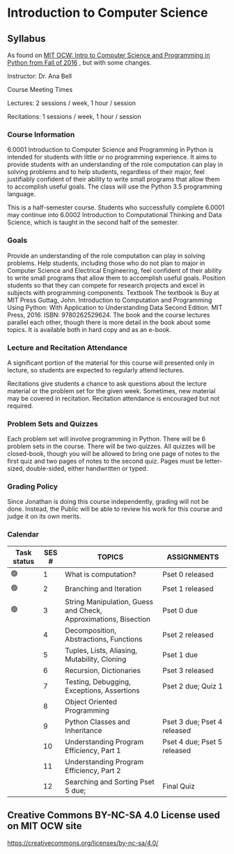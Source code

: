 # Introduction to Computer Science

## Syllabus

As found on <a href="https://ocw.mit.edu/courses/6-0001-introduction-to-computer-science-and-programming-in-python-fall-2016/pages/syllabus/" target="_blank">MIT OCW: Intro to Computer Science and Programming in Python from Fall of 2016</a> , but with some changes.

Instructor: Dr. Ana Bell

Course Meeting Times

Lectures: 2 sessions / week, 1 hour / session

Recitations: 1 sessions / week, 1 hour / session

### Course Information

6.0001 Introduction to Computer Science and Programming in Python is intended for students with little or no programming experience. It aims to provide students with an understanding of the role computation can play in solving problems and to help students, regardless of their major, feel justifiably confident of their ability to write small programs that allow them to accomplish useful goals. The class will use the Python 3.5 programming language.

This is a half-semester course. Students who successfully complete 6.0001 may continue into 6.0002 Introduction to Computational Thinking and Data Science, which is taught in the second half of the semester.

### Goals

Provide an understanding of the role computation can play in solving problems.
Help students, including those who do not plan to major in Computer Science and Electrical Engineering, feel confident of their ability to write small programs that allow them to accomplish useful goals.
Position students so that they can compete for research projects and excel in subjects with programming components.
Textbook
The textbook is Buy at MIT Press Guttag, John. Introduction to Computation and Programming Using Python: With Application to Understanding Data Second Edition. MIT Press, 2016. ISBN: 9780262529624. The book and the course lectures parallel each other, though there is more detail in the book about some topics. It is available both in hard copy and as an e-book.

### Lecture and Recitation Attendance

A significant portion of the material for this course will presented only in lecture, so students are expected to regularly attend lectures.

Recitations give students a chance to ask questions about the lecture material or the problem set for the given week. Sometimes, new material may be covered in recitation. Recitation attendance is encouraged but not required.

### Problem Sets and Quizzes

Each problem set will involve programming in Python. There will be 6 problem sets in the course. There will be two quizzes. All quizzes will be closed-book, though you will be allowed to bring one page of notes to the first quiz and two pages of notes to the second quiz. Pages must be letter-sized, double-sided, either handwritten or typed.

### Grading Policy

Since Jonathan is doing this course independently, grading will not be done. Instead, the Public will be able to review his work for this course and judge it on its own merits. 


### Calendar

|Task status|SES #|	TOPICS|	ASSIGNMENTS|
|-|-|-|-|
|🟢|1|	What is computation?|Pset 0 released|
|🟢|2|	Branching and Iteration|	Pset 1 released|
|🟢|3|	String Manipulation, Guess and Check, Approximations, Bisection	|Pset 0 due|
||4|	Decomposition, Abstractions, Functions	|Pset 2 released|
||5|	Tuples, Lists, Aliasing, Mutability, Cloning	|Pset 1 due|
||6|	Recursion, Dictionaries|	Pset 3 released|
||7|	Testing, Debugging, Exceptions, Assertions	|Pset 2 due; Quiz 1|
||8|	Object Oriented Programming	||
||9|	Python Classes and Inheritance|	Pset 3 due; Pset 4 released|
||10|	Understanding Program Efficiency, Part 1	|Pset 4 due; Pset 5 released|
||11|	Understanding Program Efficiency, Part 2	|| 
||12|	Searching and Sorting	Pset 5 due; |Final Quiz|




## Creative Commons BY-NC-SA 4.0 License used on MIT OCW site

https://creativecommons.org/licenses/by-nc-sa/4.0/ 
